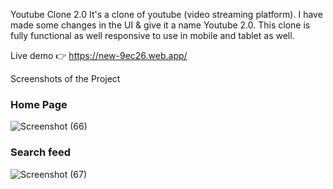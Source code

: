Youtube Clone 2.0
It's a clone of youtube (video streaming platform). I have made some changes in the UI & give it a name Youtube 2.0. This clone is fully functional as well responsive to use in mobile and tablet as well.

Live demo 👉 https://new-9ec26.web.app/

Screenshots of the Project
### Home Page
![Screenshot (66)](https://github.com/praddyotahayaran/youtubeclone/assets/94554048/9be55833-ddde-4602-b1b7-60cc1652ab1e)

### Search feed

![Screenshot (67)](https://github.com/praddyotahayaran/youtubeclone/assets/94554048/687761b3-4001-4de0-82cb-dacb384d10b5)
